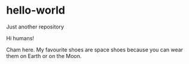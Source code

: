 # hello-world
 Just another repository

Hi humans!

Cham here. My favourite shoes are space shoes because you can wear them on Earth or on the Moon.
